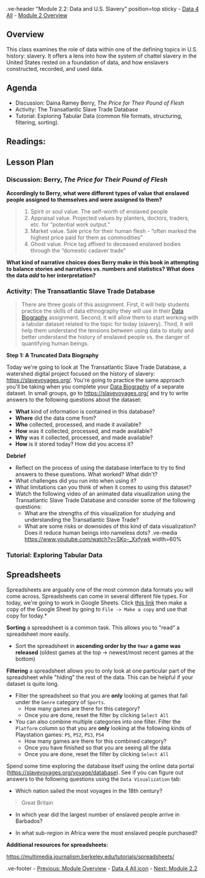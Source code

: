 .ve-header "Module 2.2: Data and U.S. Slavery" position=top sticky
    - [Data 4 All](https://data4all.com)
    - [Module 2 Overview](/module-2/)

## Overview

This class examines the role of data within one of the defining topics in U.S. history: slavery. It offers a lens into how the system of chattel slavery in the United States rested on a foundation of data, and how enslavers constructed, recorded, and used data.

## Agenda

- Discussion: Daina Ramey Berry, *The Price for Their Pound of Flesh*
- Activity: The Transatlantic Slave Trade Database
- Tutorial: Exploring Tabular Data (common file formats, structuring, filtering, sorting).

## Readings:

## Lesson Plan

### Discussion: Berry, *The Price for Their Pound of Flesh*

**Accordingly to Berry, what were different types of value that enslaved people assigned to themselves and were assigned to them?**

>  1. Spirit or soul value. The self-worth of enslaved people
> 2. Appraisal value. Projected values by planters, doctors, traders, etc. for “potential work output.”
> 3. Market value. Sale price for their human flesh - “often marked the highest price paid for them as commodities”
> 4. Ghost value. Price tag affixed to deceased enslaved bodies through the “domestic cadaver trade”

**What kind of narrative choices does Berry make in this book in attempting to balance stories and narratives vs. numbers and statistics? What does the data *add* to her interpretation?**

### Activity: The Transatlantic Slave Trade Database 

>There are three goals of this assignment. First, it will help students practice the skills of data ethnography they will use in their [Data Biography](module-2/data-biography) assignment. Second, it will allow them to start working with a tabular dataset related to the topic for today (slavery). Third, it will help them understand the tensions between using data to study and better understand the history of 
enslaved people vs. the danger of quantifying human beings.

**Step 1: A Truncated Data Biography**

Today we're going to look at The Transatlantic Slave Trade Database, a watershed digital project focused on the history of slavery:  <https://slavevoyages.org/>. You're going to practice the same approach you'll be taking when you complete your [Data Biography](module-2/data-biography) of a separate dataset. In small groups, go to <https://slavevoyages.org/> and try to write answers to the following questions about the dataset:

- **What** kind of information is contained in this database?
- **Where** did the data come from? 
- **Who** collected, processed, and made it available?
- **How** was it collected, processed, and made available?
- **Why** was it collected, processed, and made available?
- **How** is it stored today? How did you access it?

**Debrief**

- Reflect on the process of using the database interface to try to find answers to these questions. What worked? What didn't?
- What challenges did you run into when using it?
- What limitations can you think of when it comes to using this dataset?
- Watch the following video of an animated data visualization using the Transatlantic Slave Trade Database and consider some of the following questions:
    - What are the strengths of this visualization for studying and understanding the Transatlantic Slave Trade?
    - What are some risks or downsides of this kind of data visualization? Does it reduce human beings into nameless dots?
.ve-media https://www.youtube.com/watch?v=SKo-_Xxfywk width=60%

### Tutorial: Exploring Tabular Data 

## Spreadsheets

Spreadsheets are arguably one of the most common data formats you will come across. Spreadsheets can come in several different file types. For today, we're going to work in Google Sheets. Click [this link](https://docs.google.com/spreadsheets/d/1y7ijDS0_IR4BUAUN7JUixkS-hk4TaLYEWD505Cd1NnU/edit?usp=sharing) then make a copy of the Google Sheet by going to `File -> Make a copy` and use that copy for today.*

**Sorting** a spreadsheet is a common task. This allows you to "read" a spreadsheet more easily. 

- Sort the spreadsheet in **ascending order by the `Year` a game was released** (oldest games at the top -> newest/most recent games at the bottom)

**Filtering** a spreadsheet allows you to only look at one particular part of the spreadsheet while "hiding" the rest of the data. This can be helpful if your dataset is quite long.

- Filter the spreadsheet so that you are **only** looking at games that fall under the `Genre` category of `Sports`. 
	- How many games are there for this category?
	- Once you are done, reset the filter by clicking `Select All`
- You can also combine multiple categories into one filter. Filter the `Platform` column so that you are **only** looking at the following kinds of Playstation games: `PS`, `PS2`, `PS3`, `PS4`
	- How many games are there for this combined category?
	- Once you have finished so that you are seeing all the data
	- Once you are done, reset the filter by clicking `Select All`

Spend some time exploring the database itself using the online data portal (<https://slavevoyages.org/voyage/database>). See if you can figure out answers to the following questions using the `Data Visualization` tab:

- Which nation sailed the most voyages in the 18th century?
> Great Britain
- In which year did the largest number of enslaved people arrive in Barbados? 
>
- In what sub-region in Africa were the most enslaved people purchased?

**Additional resources for spreadsheets:**

https://multimedia.journalism.berkeley.edu/tutorials/spreadsheets/

.ve-footer
    - [Previous: Module Overview](/2-1/)
    - [Data 4 All icon](somelink)
    - [Next: Module 2.2](/2-3/)
